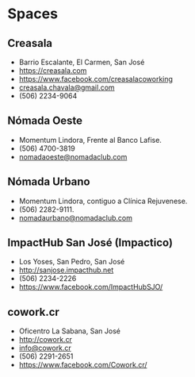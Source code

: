 # Spaces

## Creasala

- Barrio Escalante, El Carmen, San José
- https://creasala.com
- https://www.facebook.com/creasalacoworking
- creasala.chavala@gmail.com
- (506) 2234-9064

## Nómada Oeste

- Momentum Lindora, Frente al Banco Lafise. 
- (506) 4700-3819
- nomadaoeste@nomadaclub.com

## Nómada Urbano

- Momentum Lindora, contiguo a Clínica Rejuvenese.
- (506) 2282-9111.
- nomadaurbano@nomadaclub.com

## ImpactHub San José (Impactico)

- Los Yoses, San Pedro, San José
- http://sanjose.impacthub.net
- (506) 2234-2226
- https://www.facebook.com/ImpactHubSJO/

## cowork.cr

- Oficentro La Sabana, San José
- http://cowork.cr
- info@cowork.cr
- (506) 2291-2651
- https://www.facebook.com/Cowork.cr/
